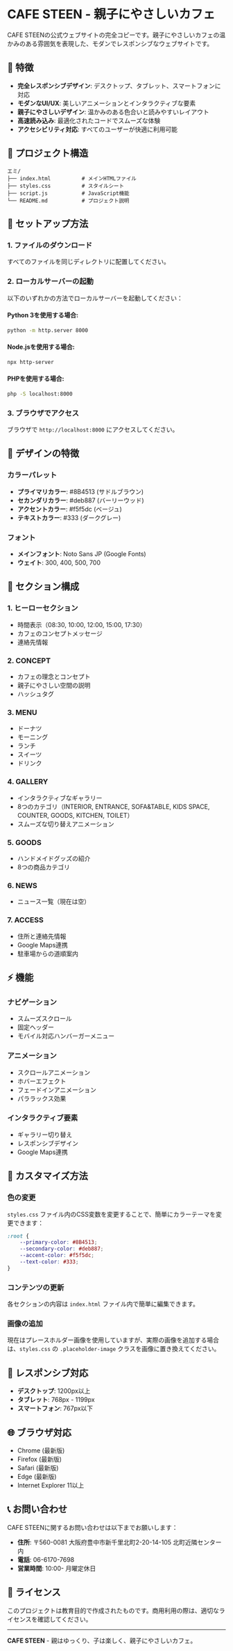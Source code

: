 # CAFE STEEN - 親子にやさしいカフェ

CAFE STEENの公式ウェブサイトの完全コピーです。親子にやさしいカフェの温かみのある雰囲気を表現した、モダンでレスポンシブなウェブサイトです。

## 🌟 特徴

- **完全レスポンシブデザイン**: デスクトップ、タブレット、スマートフォンに対応
- **モダンなUI/UX**: 美しいアニメーションとインタラクティブな要素
- **親子にやさしいデザイン**: 温かみのある色合いと読みやすいレイアウト
- **高速読み込み**: 最適化されたコードでスムーズな体験
- **アクセシビリティ対応**: すべてのユーザーが快適に利用可能

## 📁 プロジェクト構造

```
エミ/
├── index.html          # メインHTMLファイル
├── styles.css          # スタイルシート
├── script.js           # JavaScript機能
└── README.md           # プロジェクト説明
```

## 🚀 セットアップ方法

### 1. ファイルのダウンロード
すべてのファイルを同じディレクトリに配置してください。

### 2. ローカルサーバーの起動
以下のいずれかの方法でローカルサーバーを起動してください：

#### Python 3を使用する場合:
```bash
python -m http.server 8000
```

#### Node.jsを使用する場合:
```bash
npx http-server
```

#### PHPを使用する場合:
```bash
php -S localhost:8000
```

### 3. ブラウザでアクセス
ブラウザで `http://localhost:8000` にアクセスしてください。

## 🎨 デザインの特徴

### カラーパレット
- **プライマリカラー**: #8B4513 (サドルブラウン)
- **セカンダリカラー**: #deb887 (バーリーウッド)
- **アクセントカラー**: #f5f5dc (ベージュ)
- **テキストカラー**: #333 (ダークグレー)

### フォント
- **メインフォント**: Noto Sans JP (Google Fonts)
- **ウェイト**: 300, 400, 500, 700

## 📱 セクション構成

### 1. ヒーローセクション
- 時間表示（08:30, 10:00, 12:00, 15:00, 17:30）
- カフェのコンセプトメッセージ
- 連絡先情報

### 2. CONCEPT
- カフェの理念とコンセプト
- 親子にやさしい空間の説明
- ハッシュタグ

### 3. MENU
- ドーナツ
- モーニング
- ランチ
- スイーツ
- ドリンク

### 4. GALLERY
- インタラクティブなギャラリー
- 8つのカテゴリ（INTERIOR, ENTRANCE, SOFA&TABLE, KIDS SPACE, COUNTER, GOODS, KITCHEN, TOILET）
- スムーズな切り替えアニメーション

### 5. GOODS
- ハンドメイドグッズの紹介
- 8つの商品カテゴリ

### 6. NEWS
- ニュース一覧（現在は空）

### 7. ACCESS
- 住所と連絡先情報
- Google Maps連携
- 駐車場からの道順案内

## ⚡ 機能

### ナビゲーション
- スムーズスクロール
- 固定ヘッダー
- モバイル対応ハンバーガーメニュー

### アニメーション
- スクロールアニメーション
- ホバーエフェクト
- フェードインアニメーション
- パララックス効果

### インタラクティブ要素
- ギャラリー切り替え
- レスポンシブデザイン
- Google Maps連携

## 🔧 カスタマイズ方法

### 色の変更
`styles.css` ファイル内のCSS変数を変更することで、簡単にカラーテーマを変更できます：

```css
:root {
    --primary-color: #8B4513;
    --secondary-color: #deb887;
    --accent-color: #f5f5dc;
    --text-color: #333;
}
```

### コンテンツの更新
各セクションの内容は `index.html` ファイル内で簡単に編集できます。

### 画像の追加
現在はプレースホルダー画像を使用していますが、実際の画像を追加する場合は、`styles.css` の `.placeholder-image` クラスを画像に置き換えてください。

## 📱 レスポンシブ対応

- **デスクトップ**: 1200px以上
- **タブレット**: 768px - 1199px
- **スマートフォン**: 767px以下

## 🌐 ブラウザ対応

- Chrome (最新版)
- Firefox (最新版)
- Safari (最新版)
- Edge (最新版)
- Internet Explorer 11以上

## 📞 お問い合わせ

CAFE STEENに関するお問い合わせは以下までお願いします：

- **住所**: 〒560-0081 大阪府豊中市新千里北町2-20-14-105 北町近隣センター内
- **電話**: 06-6170-7698
- **営業時間**: 10:00- 月曜定休日

## 📄 ライセンス

このプロジェクトは教育目的で作成されたものです。商用利用の際は、適切なライセンスを確認してください。

---

**CAFE STEEN** - 親はゆっくり、子は楽しく、親子にやさしいカフェ。 